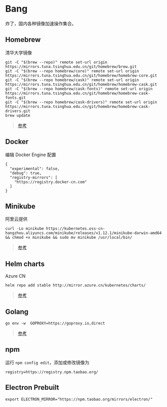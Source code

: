 # Bang

炸了，国内各种镜像加速操作集合。

## Homebrew

清华大学镜像

```
git -C "$(brew --repo)" remote set-url origin https://mirrors.tuna.tsinghua.edu.cn/git/homebrew/brew.git
git -C "$(brew --repo homebrew/core)" remote set-url origin https://mirrors.tuna.tsinghua.edu.cn/git/homebrew/homebrew-core.git
git -C "$(brew --repo homebrew/cask)" remote set-url origin https://mirrors.tuna.tsinghua.edu.cn/git/homebrew/homebrew-cask.git
git -C "$(brew --repo homebrew/cask-fonts)" remote set-url origin https://mirrors.tuna.tsinghua.edu.cn/git/homebrew/homebrew-cask-fonts.git
git -C "$(brew --repo homebrew/cask-drivers)" remote set-url origin https://mirrors.tuna.tsinghua.edu.cn/git/homebrew/homebrew-cask-drivers.git
brew update
```

> [参考](https://mirrors.tuna.tsinghua.edu.cn/help/homebrew/)

## Docker

编辑 Docker Engine 配置

```
{
  "experimental": false,
  "debug": true,
  "registry-mirrors": [
    "https://registry.docker-cn.com"
  ]
}
```

## Minikube

阿里云提供

```
curl -Lo minikube https://kubernetes.oss-cn-hangzhou.aliyuncs.com/minikube/releases/v1.12.1/minikube-darwin-amd64 && chmod +x minikube && sudo mv minikube /usr/local/bin/
```

> [参考](https://developer.aliyun.com/article/221687)

## Helm charts

Azure CN

```
helm repo add stable http://mirror.azure.cn/kubernetes/charts/
```

> [参考](https://github.com/BurdenBear/kube-charts-mirror)

## Golang

```
go env -w  GOPROXY=https://goproxy.io,direct
```

> [参考](https://learnku.com/go/wikis/38122)

## npm

运行 `npm config edit`，添加或修改镜像为

```
registry=https://registry.npm.taobao.org/
```

## Electron Prebuilt

```
export ELECTRON_MIRROR="https://npm.taobao.org/mirrors/electron/"
```
